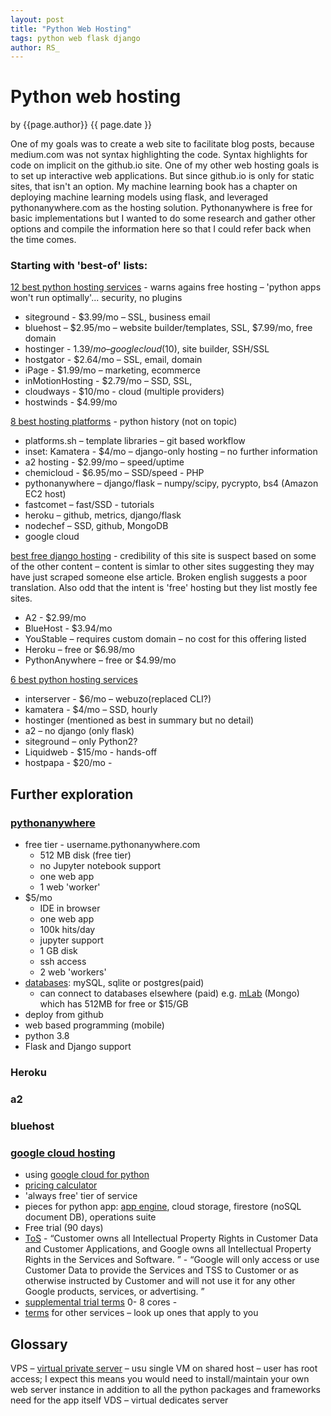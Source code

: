 ```yaml
---
layout: post
title: "Python Web Hosting"
tags: python web flask django
author: RS_
---
```


# Python web hosting
by {{page.author}}
{{ page.date }}


One of my goals was to create a web site to facilitate blog posts, because medium.com was not syntax highlighting the code.  Syntax highlights for code on implicit on the github.io site.  One of my other web hosting goals is to set up interactive web applications.  But since github.io is only for static sites, that isn't an option.  My machine learning book has a chapter on deploying machine learning models using flask, and leveraged pythonanywhere.com as the hosting solution.  Pythonanywhere is free for basic implementations but I wanted to do some research and gather other options and compile the information here so that I could refer back when the time comes.

### Starting with 'best-of' lists:
[12 best python hosting services](https://www.hostingadvice.com/how-to/best-python-hosting/) - warns agains free hosting – 'python apps won't run optimally'... security, no plugins
- siteground - $3.99/mo – SSL, business email
- bluehost – $2.95/mo – website builder/templates, SSL, $7.99/mo, free domain
- hostinger - $1.39/mo – google cloud ($10), site builder, SSH/SSL
- hostgator - $2.64/mo – SSL, email, domain
- iPage - $1.99/mo – marketing, ecommerce
- inMotionHosting - $2.79/mo – SSD, SSL, 
- cloudways - $10/mo - cloud (multiple providers)
- hostwinds - $4.99/mo

[8 best hosting platforms](https://geekflare.com/python-hosting-platform/) - python history (not on topic) 
- platforms.sh – template libraries – git based workflow
- inset: Kamatera - $4/mo – django-only hosting – no further information
- a2 hosting - $2.99/mo – speed/uptime
- chemicloud - $6.95/mo – SSD/speed - PHP
- pythonanywhere – django/flask – numpy/scipy, pycrypto, bs4 (Amazon EC2 host)
- fastcomet – fast/SSD - tutorials
- heroku – github, metrics, django/flask
- nodechef – SSD, github, MongoDB
- google cloud

[best free django hosting](https://freedjango.com/free-django-hosting/) - credibility of this site is suspect based on some of the other content – content is simlar to other sites suggesting they may have just scraped someone else article.  Broken english suggests a poor translation.  Also odd that the intent is 'free' hosting but they list mostly fee sites.  
- A2 - $2.99/mo
- BlueHost - $3.94/mo
- YouStable – requires custom domain – no cost for this offering listed
- Heroku – free or $6.98/mo
- PythonAnywhere – free or $4.99/mo

[6 best python hosting services](https://www.websiteplanet.com/blog/best-python-hosting-services/)
- interserver - $6/mo – webuzo(replaced CLI?)
- kamatera - $4/mo – SSD, hourly
- hostinger (mentioned as best in summary but no detail)
- a2 – no django (only flask)
- siteground – only Python2?
- Liquidweb - $15/mo - hands-off
- hostpapa - $20/mo - 


## Further exploration

### [pythonanywhere](https://www.pythonanywhere.com/)
- free tier - username.pythonanywhere.com
	- 512 MB disk (free tier)
	- no Jupyter notebook support
	- one web app
	- 1 web 'worker'
- $5/mo
	- IDE in browser
	- one web app
	- 100k hits/day
	- jupyter support
	- 1 GB disk
	- ssh access
	- 2 web 'workers'
- [databases](https://help.pythonanywhere.com/pages/KindsOfDatabases): mySQL, sqlite or postgres(paid)
	- can connect to databases elsewhere (paid) e.g. [mLab](https://mlab.com/plans/pricing/#plan-type=sandbox&provider=azure) (Mongo) which has 512MB for free or $15/GB
- deploy from github
- web based programming (mobile)
- python 3.8
- Flask and Django support


### Heroku

### a2

### bluehost

### [google cloud hosting](https://cloud.google.com/python/)
- using [google cloud for python](https://cloud.google.com/python/docs/getting-started)
- [pricing calculator](https://cloud.google.com/products/calculator)
- 'always free' tier of service
- pieces for python app: [app engine](https://cloud.google.com/appengine/docs), cloud storage, firestore (noSQL document DB), operations suite
-  Free trial (90 days)
- [ToS](https://cloud.google.com/terms/?_ga=2.150684854.1669371226.1645306337-140689797.1645306337) - “Customer owns all Intellectual Property Rights in Customer Data and Customer Applications, and Google owns all Intellectual Property Rights in the Services and Software. ” -  “Google will only access or use Customer Data to provide the Services and TSS to Customer or as otherwise instructed by Customer and will not use it for any other Google products, services, or advertising. ”
- [supplemental trial terms](https://cloud.google.com/terms/free-trial/?_ga=2.150684854.1669371226.1645306337-140689797.1645306337)  0- 8 cores - 
- [terms](https://console.cloud.google.com/terms) for other services – look up ones that apply to you


## Glossary
VPS – [virtual private server](https://en.wikipedia.org/wiki/Virtual_private_server) – usu single VM on shared host – user has root access; I expect this means you would need to install/maintain your own web server instance in addition to all the python packages and frameworks need for the app itself
VDS – virtual dedicates server
